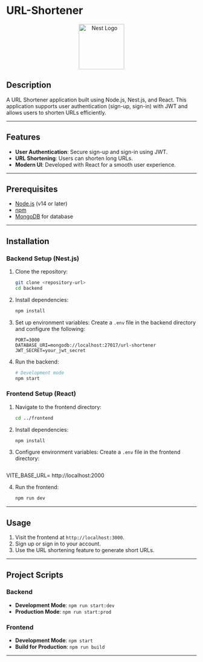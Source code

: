# URL-Shortener

<p align="center">
  <a href="http://nestjs.com/" target="blank"><img src="https://nestjs.com/img/logo-small.svg" width="120" alt="Nest Logo" /></a>
</p>

## Description

A URL Shortener application built using Node.js, Nest.js, and React. This application supports user authentication (sign-up, sign-in) with JWT and allows users to shorten URLs efficiently.

---

## Features

- **User Authentication**: Secure sign-up and sign-in using JWT.
- **URL Shortening**: Users can shorten long URLs.
- **Modern UI**: Developed with React for a smooth user experience.

---

## Prerequisites

- [Node.js](https://nodejs.org) (v14 or later)
- [npm](https://www.npmjs.com/) 
- [MongoDB](https://www.mongodb.com/) for database

---

## Installation

### Backend Setup (Nest.js)

1. Clone the repository:
   ```bash
   git clone <repository-url>
   cd backend
   ```

2. Install dependencies:
   ```bash
   npm install
   ```

3. Set up environment variables:
   Create a `.env` file in the backend directory and configure the following:
   ```env
   PORT=3000
   DATABASE_URI=mongodb://localhost:27017/url-shortener
   JWT_SECRET=your_jwt_secret
   ```

4. Run the backend:
   ```bash
   # Development mode
   npm start

   ```

### Frontend Setup (React)

1. Navigate to the frontend directory:
   ```bash
   cd ../frontend
   ```

2. Install dependencies:
   ```bash
   npm install
   ```

3. Configure environment variables:
   Create a `.env` file in the frontend directory:
   ```env
VITE_BASE_URL= http://localhost:2000  

4. Run the frontend:
   ```bash
   npm run dev
   ```

---

## Usage

1. Visit the frontend at `http://localhost:3000`.
2. Sign up or sign in to your account.
3. Use the URL shortening feature to generate short URLs.

---

## Project Scripts

### Backend

- **Development Mode**: `npm run start:dev`
- **Production Mode**: `npm run start:prod`


### Frontend

- **Development Mode**: `npm start`
- **Build for Production**: `npm run build`

---
